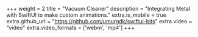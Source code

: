 +++
weight = 2
title = "Vacuum Cleaner"
description = "Integrating Metal with SwiftUI to make custom animations."
extra.is_mobile = true
extra.github_url = "https://github.com/umurgdk/swiftui-bits"
extra.video = "video"
extra.video_formats = ['webm', 'mp4']
+++
